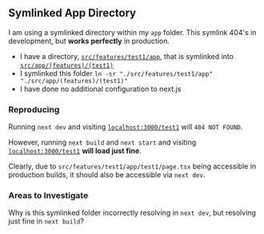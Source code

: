 ## Symlinked App Directory

I am using a symlinked directory within my `app` folder. This symlink 404's in development, but **works perfectly** in production.

- I have a directory, [`src/features/test1/app`](./src//features/test1/app), that is symlinked into [`src/app/(features)/(test1)`](./src/app/(features)/(test1))
- I symlinked this folder `ln -sr "./src/features/test1/app" "./src/app/(features)/(test1)"`
- I have done no additional configuration to next.js

### Reproducing

Running `next dev` and visiting [`localhost:3000/test1`](http://localhost:3000/test1) will `404 NOT FOUND`.

However, running `next build` and `next start` and visiting [`localhost:3000/test1`](http://localhost:3000/test1) **will load just fine**.

Clearly, due to `src/features/test1/app/test1/page.tsx` being accessible in production builds, it should also be accessible via `next dev`.

### Areas to Investigate

Why is this symlinked folder incorrectly resolving in `next dev`, but resolving just fine in `next build`?

